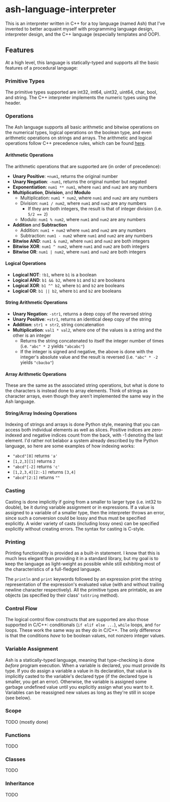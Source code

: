 # ash-language-interpreter
This is an interpreter written in C++ for a toy language (named Ash) that I've invented to better acquaint myself with programming language design, interpreter design, and the C++ language (especially templates and OOP).

## Features
At a high level, this language is statically-typed and supports all the basic features of a procedural language:

### Primitive Types
The primitive types supported are int32, int64, uint32, uint64, char, bool, and string. The C++ interpreter implements the numeric types using the <cstdint> header.

### Operations
The Ash language supports all basic arithmetic and bitwise operations on the numerical types, logical operations on the boolean type, and even arithmetic operations on strings and arrays. The arithmetic and logical operations follow C++ precedence rules, which can be found [here](http://en.cppreference.com/w/cpp/language/operator_precedence).

#### Arithmetic Operations
The arithmetic operations that are supported are (in order of precedence):
- **Unary Positive**: `+num1`, returns the original number
- **Unary Negation**: `-num1`, returns the original number but negated
- **Exponentiation**: `num1 ** num1`, where `num1` and `num2` are any numbers
- **Multiplication**, **Division**, and **Modulo**
    - Multiplication: `num1 * num2`, where `num1` and `num2` are any numbers
    - Division: `num1 / num2`, where `num1` and `num2` are any numbers
        - If they are both integers, the result is that of integer division (i.e. `5/2 == 2`)
    - Modulo: `num1 % num2`, where `num1` and `num2` are any numbers
- **Addition** and **Subtraction**
    - Addition: `num1 + num2` where `num1` and `num2` are any numbers
    - Subtraction: `num1 - num2` where `num1` and `num2` are any numbers
- **Bitwise AND**: `num1 & num2`, where `num1` and `num2` are both integers
- **Bitwise XOR**: `num1 ^ num2`, where `num1` and `num2` are both integers
- **Bitwise OR**: `num1 | num2`, where `num1` and `num2` are both integers

#### Logical Operations
- **Logical NOT**: `!b1`, where `b1` is a boolean
- **Logical AND**: `b1 && b2`, where `b1` and `b2` are booleans
- **Logical XOR**: `b1 ^^ b2`, where `b1` and `b2` are booleans
- **Logical OR**: `b1 || b2`, where `b1` and `b2` are booleans

#### String Arithmetic Operations
- **Unary Negation**: `-str1`, returns a deep copy of the reversed string
- **Unary Positive**: `+str1`, returns an identical deep copy of the string
- **Addition**: `str1 + str2`, string concatenation
- **Multiplication**: `val1 * val2`, where one of the values is a string and the other is an integer
    - Returns the string concatenated to itself the integer number of times (i.e. `"abc" * 2` yields `"abcabc"`)
    - If the integer is signed and negative, the above is done with the integer's absolute value and the result is reversed (i.e. `"abc" * -2` yields `"cbacba"`)

#### Array Arithmetic Operations
These are the same as the associated string operations, but what is done to the characters is instead done to array elements. Think of strings as character arrays, even though they aren't implemented the same way in the Ash language.

#### String/Array Indexing Operations
Indexing of strings and arrays is done Python style, meaning that you can access both individual elements as well as slices. Positive indices are zero-indexed and negative indices count from the back, with -1 denoting the last element. I'd rather not belabor a system already described by the Python language, so here are some examples of how indexing works:
- `"abcd"[0]` returns `'a'`
- `[1,2,3][1]` returns `2`
- `"abcd"[-2]` returns `'c'`
- `[1,2,3,4][2:-1]` returns `[3,4]`
- `"abcd"[2:1]` returns `""`

### Casting
Casting is done implicitly if going from a smaller to larger type (i.e. int32 to double), be it during variable assignment or in expressions. If a value is assigned to a variable of a smaller type, then the interpreter throws an error, since such a conversion could be lossy and thus must be specified explicitly. A wider variety of casts (including lossy ones) can be specified explicitly without creating errors. The syntax for casting is C-style.

### Printing
Printing functionality is provided as a built-in statement. I know that this is much less elegant than providing it in a standard library, but my goal is to keep the language as light-weight as possible while still exhibiting most of the characteristics of a full-fledged language.

The `println` and `print` keywords followed by an expression print the string representation of the expression's evaluated value (with and without trailing newline character respectively). All the primitive types are printable, as are objects (as specified by their class' `toString` method).

### Control Flow
The logical control flow constructs that are supported are also those supported in C/C++: conditionals (`if elif else ...`), `while` loops, and `for` loops. These work the same way as they do in C/C++. The only difference is that the conditions _have_ to be boolean values, not nonzero integer values. 

### Variable Assignment
Ash is a statically-typed language, meaning that type-checking is done _before_ program execution. When a variable is declared, you must provide its type. If you do assign a variable a value in its declaration, that value is implicitly casted to the variable's declared type (if the declared type is smaller, you get an error). Otherwise, the variable is assigned some garbage undefined value until you explicitly assign what you want to it. Variables can be reassigned new values as long as they're still in scope (see below).

### Scope
TODO (mostly done)

### Functions
TODO

### Classes 
TODO

### Inheritance
TODO

